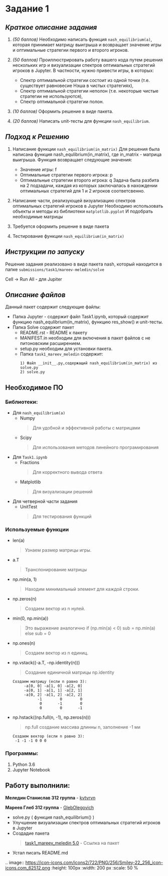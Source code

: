 # Задание 1

## *Краткое описание задания*

1) *(50 баллов)* Необходимо написать функция ```nash_equilibrium(a)```, которая принимает матрицу выигрыша и возвращает значение игры и оптимальные стратегии первого и второго игроков.

2) *(50 баллов)* Проиллюстрировать работу вашего кода путем решения нескольких игр и визуализации спектров оптимальных стратегий игроков в Jupyter. В частности, нужно привести игры, в которых:
	* Cпектр оптимальной стратегии состоит из одной точки (т.е. существует равновесие Нэша в чистых стратегиях),
	* Cпектр оптимальной стратегии неполон (т.е. некоторые чистые стратегии не используются),
	* Cпектр оптимальной стратегии полон.
	
3) *(10 баллов)* Оформить решение в виде пакета.

4) *(20 баллов)* Написать unit-тесты для функции ```nash_equilibrium```.

## *Подход к Решению*
1. Написание функции ```nash_equilibrium(in_matrix)``` 
	Для решения была написана функция nash_equlibrium(in_matrix), где in_matrix - матрица выигрыша.
	Функция возвращает следующие значения: 
	* Значение игры: f 
	* Оптимальные стратегии первого игрока: p
	* Оптимальные стратегии второго игрока: q
		Задача была разбита на 2 подзадачи, каждая из которых заключалась в нахождении оптимальных стратегий для 1 и 2 игроков соответсвенно.
		
2. Написание части, реализующей визуализацию спектров оптимальных стратегий игроков в Jupyter
	Необходимо использовать объекты и методы из библиотеки ```matplotlib.pyplot```
	И подобрать необходимые матрицы
3. Требуется оформить решение в виде пакета

4. Тестирование функции ```nash_equilibrium(in_matrix)```

## *Инструкции по запуску*

Решение задания реализовано в виде пакета nash, который находится в папке ```submissions/task1/mareev-meledin/solve```

Cell -> Run All  - для Jupiter	
	

## *Описание файлов*
Данный пакет содержит следующие файлы: 
* Папка Jupyter - содержит файл Task1.ipynb, который содержит функцию nash_equlibrium(in_matrix), функцию res_show() и unit-тесты. 
* Папка Solve содержит пакет
	* README.rst - README к пакету
	* MANIFEST.in необходим для включения в пакет файлов с не питоновским расширением.
	* setup.py необходим для установки пакета.
	* Папка ```task1_mareev_meledin``` содержит:
		```
		1) Файл __init__.py,содержащий nash_equilibrium(in_matrix) из solve.py
		2) solve.py 
		```
			
## Необходимое ПО
### Библиотеки:
* Для ```nash_equilibrium(a)```
	* Numpy
		> Для удобной и эффективной работы с матрицами
	* Scipy 
		> Для использования методов линейного програмирования
* Для ```Task1.ipynb```
	* Fractions
		> Для корректного вывода ответа
	* Matplotlib
		> Для визуализации решений
* Для четверной части задания
	* UnitTest
		> Для тестирования функций
### Используемые функции
* len(a)
	> Узнаем размер матрицы игры.
	
* a.T 
	> Транспонирование матрицы
	
* np.min(a, 1)
	> Находим минимальный элемент для каждой строки.
	
* np.zeros(n)
	> Создаем вектор из n нулей.
	
* min(0, np.min(a))
	> Это выражение аналогично if (np.min(a) < 0) sub = np.min(a) else sub = 0
	
* np.ones(n)
	> Создаем вектор из n единиц.
	
* np.vstack((-a.T, -np.identity(n)))
	> Создание единичной матрицы np.identity
	```
	Создаем матрицу (если n равно 3):
		 -a[0, 0] -a[1, 0] -a[2, 0]
		 -a[0, 1] -a[1, 1] -a[2, 1]
		 -a[0, 2] -a[1, 2] -a[2, 2]
		       -1        0        0
		        0       -1        0
		        0        0       -1
	```
	
* np.hstack((np.full(n, -1), np.zeros(n)))
	> np.full создание массива длинны n, заполнение -1 ми
	```
	Создаем вектор (если n равно 3):
	 -1 -1 -1 0 0 0 
	```
		
### Программы:
1) Python 3.6
2) Jupyter Notebook 

## Работу выполнили:
**Меледин Станислав 312 группа** - [kvtvrvn](https://github.com/kvtvrvn)

**Мареев Глеб 312 группа** - [GlebOlegovich](https://github.com/GlebOlegovich)
* solve.py ( функция nash_equilibrium() )
* Улучшение визуализации спектров оптимальных стратегий игроков в Jupyter
* Создадие пакета
	> [task1_mareev_meledin 5.0](https://pypi.python.org/pypi?:action=display&name=task1_mareev_meledin&version=5.0) - Ссылка на пакет
* Устал писать README.md 

.. image:: https://icon-icons.com/icons2/722/PNG/256/Smiley-22_256_icon-icons.com_62512.png    :height: 100px    :width: 200 px    :scale: 50 % 			
